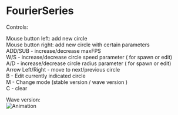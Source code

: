 # FourierSeries
 
Controls:    

Mouse button left: add new circle  
Mouse button right: add new circle with certain parameters  
ADD/SUB - increase/decrease maxFPS  
W/S - increase/decrease circle speed parameter ( for spawn or edit)  
A/D - increase/decrease circle radius parameter ( for spawn or edit)  
Arrow Left/Right - move to next/previous circle  
B - Edit currently indicated circle  
M - Change mode (stable version / wave version )  
C - clear  

Wave version:    
![Animation](https://github.com/SlawekSt/FourierSeries/blob/main/Wave.gif)

